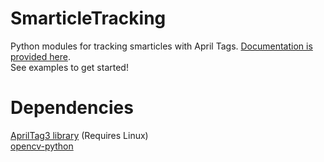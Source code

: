 # SmarticleTracking
Python modules for tracking smarticles with April Tags. [Documentation is provided here](https://murpheylab.github.io/SmarticleTracking/).  
See examples to get started!
# Dependencies
[AprilTag3 library](https://github.com/AprilRobotics/apriltag)  (Requires Linux)  
[opencv-python](https://pypi.org/project/opencv-python/)
